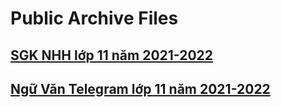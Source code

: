 # Public Archive Files

## [SGK NHH lớp 11 năm 2021-2022](https://github.com/KevinNitroG/Public-Archive-Files/tree/SGK-11-NHH-2021-2022)

## [Ngữ Văn Telegram lớp 11 năm 2021-2022](https://github.com/KevinNitroG/Public-Archive-Files/tree/V%C4%83n-11A3-NHH-Telegraph-18-12-21)
